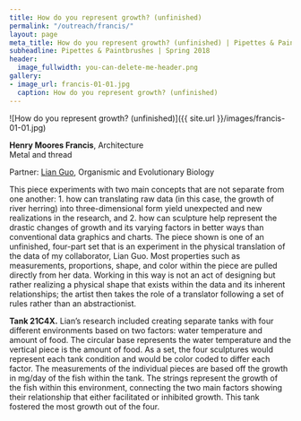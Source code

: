 ```yaml
---
title: How do you represent growth? (unfinished)
permalink: "/outreach/francis/"
layout: page
meta_title: How do you represent growth? (unfinished) | Pipettes & Paintbrushes
subheadline: Pipettes & Paintbrushes | Spring 2018
header:
  image_fullwidth: you-can-delete-me-header.png
gallery:
- image_url: francis-01-01.jpg
  caption: How do you represent growth? (unfinished)
---
```


![How do you represent growth? (unfinished)]({{ site.url }}/images/francis-01-01.jpg)

**Henry Moores Francis**, Architecture<br>
Metal and thread

Partner: [Lian Guo](http://thatslifesci.com/authors/lguo), Organismic and Evolutionary Biology

This piece experiments with two main concepts that are not separate from one another: 1. how can translating raw data (in this case, the growth of river herring) into three-dimensional form yield unexpected and new realizations in the research, and 2. how can sculpture help represent the drastic changes of growth and its varying factors in better ways than conventional data graphics and charts.
The piece shown is one of an unfinished, four-part set that is an experiment in the physical translation of the data of my collaborator, Lian Guo. Most properties such as measurements, proportions, shape, and color within the piece are pulled directly from her data. Working in this way is not an act of designing but rather realizing a physical shape that exists within the data and its inherent relationships; the artist then takes the role of a translator following a set of rules rather than an abstractionist.<br>

**Tank 21C4X.** Lian’s research included creating separate tanks with four different environments based on two factors: water temperature and amount of food. The circular base represents the water temperature and the vertical piece is the amount of food. As a set, the four sculptures would represent each tank condition and would be color coded to differ each factor. The measurements of the individual pieces are based off the growth in mg/day of the fish within the tank. The strings represent the growth of the fish within this environment, connecting the two main factors showing their relationship that either facilitated or inhibited growth. This tank fostered the most growth out of the four.

